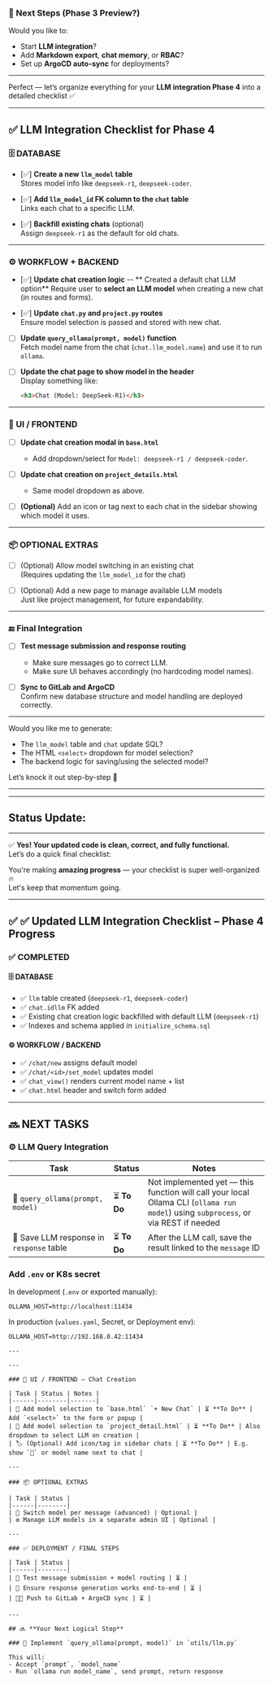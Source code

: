 ### 🧭 Next Steps (Phase 3 Preview?)
Would you like to:
- Start **LLM integration**?
- Add **Markdown export**, **chat memory**, or **RBAC**?
- Set up **ArgoCD auto-sync** for deployments?

----


Perfect — let’s organize everything for your **LLM integration Phase 4** into a detailed checklist ✅

---

## ✅ **LLM Integration Checklist for Phase 4**

### 🗄️ DATABASE

- [✅] **Create a new `llm_model` table**  
  Stores model info like `deepseek-r1`, `deepseek-coder`.

- [✅] **Add `llm_model_id` FK column to the `chat` table**  
  Links each chat to a specific LLM.

- [✅] **Backfill existing chats** (optional)  
  Assign `deepseek-r1` as the default for old chats.

---

### ⚙️ WORKFLOW + BACKEND

- [✅] **Update chat creation logic**  -- ** Created a default chat LLM option**
  Require user to **select an LLM model** when creating a new chat (in routes and forms).

- [✅] **Update `chat.py` and `project.py` routes**  
  Ensure model selection is passed and stored with new chat.

- [ ] **Update `query_ollama(prompt, model)` function**  
  Fetch model name from the chat (`chat.llm_model.name`) and use it to run `ollama`.

- [ ] **Update the chat page to show model in the header**  
  Display something like:
  ```html
  <h3>Chat (Model: DeepSeek-R1)</h3>
  ```

---

### 🧠 UI / FRONTEND

- [ ] **Update chat creation modal in `base.html`**
  - Add dropdown/select for `Model: deepseek-r1 / deepseek-coder`.

- [ ] **Update chat creation on `project_details.html`**
  - Same model dropdown as above.

- [ ] **(Optional)** Add an icon or tag next to each chat in the sidebar showing which model it uses.

---

### 📦 OPTIONAL EXTRAS

- [ ] (Optional) Allow model switching in an existing chat  
  (Requires updating the `llm_model_id` for the chat)

- [ ] (Optional) Add a new page to manage available LLM models  
  Just like project management, for future expandability.

---

### 🔚 Final Integration

- [ ] **Test message submission and response routing**
  - Make sure messages go to correct LLM.
  - Make sure UI behaves accordingly (no hardcoding model names).

- [ ] **Sync to GitLab and ArgoCD**  
  Confirm new database structure and model handling are deployed correctly.

---

Would you like me to generate:
- The `llm_model` table and `chat` update SQL?
- The HTML `<select>` dropdown for model selection?
- The backend logic for saving/using the selected model?

Let’s knock it out step-by-step 🔨

---
---

## **Status Update:**
---


✅ **Yes! Your updated code is clean, correct, and fully functional.**  
Let’s do a quick final checklist:

You're making **amazing progress** — your checklist is super well-organized 🔥  
Let's keep that momentum going.

---

## ✅ ✅ Updated LLM Integration Checklist – Phase 4 Progress

### ✅ COMPLETED

#### 🗄️ **DATABASE**
- ✅ `llm` table created (`deepseek-r1`, `deepseek-coder`)
- ✅ `chat.idllm` FK added
- ✅ Existing chat creation logic backfilled with default LLM (`deepseek-r1`)
- ✅ Indexes and schema applied in `initialize_schema.sql`

#### ⚙️ **WORKFLOW / BACKEND**
- ✅ `/chat/new` assigns default model
- ✅ `/chat/<id>/set_model` updates model
- ✅ `chat_view()` renders current model name + list
- ✅ `chat.html` header and switch form added

---

## 🔜 NEXT TASKS

### ⚙️ **LLM Query Integration**

| Task | Status | Notes |
|------|--------|-------|
| 🧠 `query_ollama(prompt, model)` | ⏳ **To Do** | Not implemented yet — this function will call your local Ollama CLI (`ollama run model`) using `subprocess`, or via REST if needed |
| 💾 Save LLM response in `response` table | ⏳ **To Do** | After the LLM call, save the result linked to the `message` ID |

### Add `.env` or K8s secret

In development (`.env` or exported manually):
```env
OLLAMA_HOST=http://localhost:11434
```

In production (`values.yaml`, Secret, or Deployment env):
```env
OLLAMA_HOST=http://192.168.0.42:11434

---

---

### 🧠 UI / FRONTEND – Chat Creation

| Task | Status | Notes |
|------|--------|-------|
| 🎨 Add model selection to `base.html` `+ New Chat` | ⏳ **To Do** | Add `<select>` to the form or popup |
| 🎨 Add model selection to `project_detail.html` | ⏳ **To Do** | Also dropdown to select LLM on creation |
| 🏷️ (Optional) Add icon/tag in sidebar chats | ⏳ **To Do** | E.g. show `🤖` or model name next to chat |

---

### 📦 OPTIONAL EXTRAS

| Task | Status |
|------|--------|
| 🔁 Switch model per message (advanced) | Optional |
| ⚙️ Manage LLM models in a separate admin UI | Optional |

---

### ✅ DEPLOYMENT / FINAL STEPS

| Task | Status |
|------|--------|
| 🧪 Test message submission + model routing | ⏳ |
| 🔁 Ensure response generation works end-to-end | ⏳ |
| 🧑‍💻 Push to GitLab + ArgoCD sync | ⏳ |

---

## 🔜 **Your Next Logical Step**

### 🧠 Implement `query_ollama(prompt, model)` in `utils/llm.py`

This will:
- Accept `prompt`, `model_name`
- Run `ollama run model_name`, send prompt, return response


